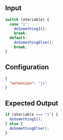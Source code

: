 
## Input
```javascript input
switch (aVariable) {
  case "1":
    doSomething1();
    break;
  default:
    doSomethingElse();
    break;
}
```

## Configuration
```json configuration
{
  "extension": "js"
}
```

## Expected Output
```javascript expected output
if (aVariable === "1") {
  doSomething1();
} else {
  doSomethingElse();
}
```
